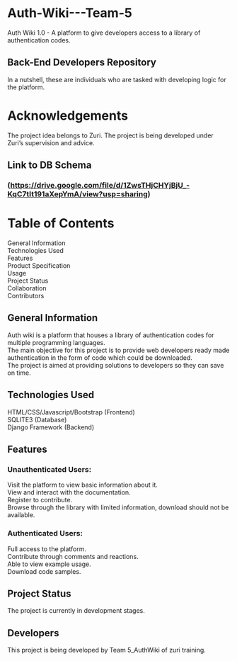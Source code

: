 # Auth-Wiki---Team-5
Auth Wiki 1.0 - A platform to give developers access to a library of authentication codes.

## Back-End Developers Repository
In a nutshell, these are individuals who are tasked with developing logic for the platform.

# Acknowledgements
The project idea belongs to Zuri. The project is being developed under Zuri’s supervision and advice.

## Link to DB Schema
### (https://drive.google.com/file/d/1ZwsTHjCHYjBjU_-KqC7tIt191aXepYmA/view?usp=sharing)

# Table of Contents
General Information <br />
Technologies Used <br />
Features <br />
Product Specification <br />
Usage <br />
Project Status <br />
Collaboration <br />
Contributors <br />

## General Information
Auth wiki is a platform that houses a library of authentication codes for multiple programming languages.  <br />
The main objective for this project is to provide web developers ready made authentication in the form of code which could be downloaded.  <br />
The project is aimed at providing solutions to developers so they can save on time.

## Technologies Used
HTML/CSS/Javascript/Bootstrap (Frontend) <br />
SQLITE3 (Database) <br />
Django Framework (Backend) <br />

## Features
### Unauthenticated Users:
Visit the platform to view basic information about it. <br />
View and interact with the documentation. <br />
Register to contribute. <br />
Browse through the library with limited information, download should not be available. <br />

### Authenticated Users:
Full access to the platform. <br />
Contribute through comments and reactions. <br />
Able to view example usage. <br />
Download code samples. <br />


## Project Status
The project is currently in development stages.


## Developers
This project is being developed by Team 5_AuthWiki of zuri training.
